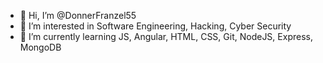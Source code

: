 - 👋 Hi, I’m @DonnerFranzel55
- 👀 I’m interested in Software Engineering, Hacking, Cyber Security
- 🌱 I’m currently learning JS, Angular, HTML, CSS, Git, NodeJS, Express, MongoDB
